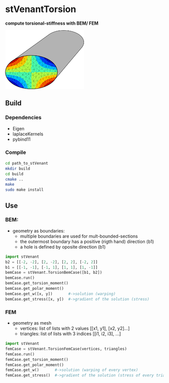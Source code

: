 # stVenantTorsion
__compute torsional-stiffness with BEM/ FEM__   

![ellipse](./images/ellipse.png)  
 
## Build
### Dependencies

- Eigen
- laplaceKernels
- pybind11

### Compile
```bash
cd path_to_stVenant
mkdir build
cd build
cmake ..
make
sudo make install
```

## Use

### BEM:
- geometry as boundaries:
  - multiple boundaries are used for mult-bounded-sections
  - the outermost boundary has a positive (rigth hand) direction (b1)
  - a hole is defined by oposite direction (b1)

```python
import stVenant
b2 = [[-2, -2], [2, -2], [2, 2], [-2, 2]]
b1 = [[-1, -1], [-1, 1], [1, 1], [1, -1]]
bemCase = stVenant.TorsionBemCase([b1, b2])
bemCase.run()
bemCase.get_torsion_moment()
bemCase.get_polar_moment()
bemCase.get_w([x, y])       #->solution (warping)
bemCase.get_stress([x, y])  #->gradient of the solution (stress)
```

### FEM
- geometry as mesh
    - vertices: list of lists with 2 values [[x1, y1], [x2, y2]...]
    - triangles: list of lists with 3 indices [[i1, i2, i3], ...]


```python
import stVenant
femCase = stVenant.TorsionFemCase(vertices, triangles)
femCase.run()
femCase.get_torsion_moment()
femCase.get_polar_moment()
femCase.get_w()       #->solution (warping of every vertex)
femCase.get_stress()  #->gradient of the solution (stress of every triangle)
```
